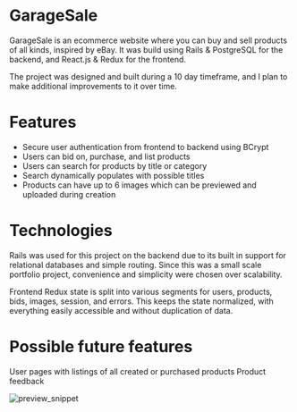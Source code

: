 # GarageSale

GarageSale is an ecommerce website where you can buy and sell products of all kinds, inspired by eBay. It was build using Rails & PostgreSQL for the backend, and React.js & Redux for the frontend. 

The project was designed and built during a 10 day timeframe, and I plan to make additional improvements to it over time.

# Features

* Secure user authentication from frontend to backend using BCrypt
* Users can bid on, purchase, and list products
* Users can search for products by title or category
* Search dynamically populates with possible titles
* Products can have up to 6 images which can be previewed and uploaded during creation

# Technologies

Rails was used for this project on the backend due to its built in support for relational databases and simple routing. Since this was a small scale portfolio project, convenience and simplicity were chosen over scalability. 

Frontend Redux state is split into various segments for users, products, bids, images, session, and errors. This keeps the state normalized, with everything easily accessible and without duplication of data.

# Possible future features

User pages with listings of all created or purchased products
Product feedback

![preview_snippet](/app/assets/images/preview_snippet)
